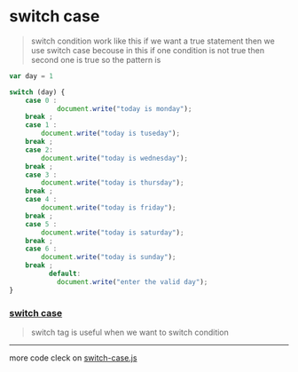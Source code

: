 # switch case 
> switch condition work like this if we want a true statement then we use switch case becouse in this if one condition is not true then second one is true 
so the pattern is 
```javascript
var day = 1

switch (day) {
    case 0 :
            document.write("today is monday");
    break ;
    case 1 :
        document.write("today is tuseday");
    break ;
    case 2:
        document.write("today is wednesday");
    break ;
    case 3 :
        document.write("today is thursday");
    break ;
    case 4 :
        document.write("today is friday");
    break ;
    case 5 :
        document.write("today is saturday");
    break ;
    case 6 :
        document.write("today is sunday");
    break ;
          default:
            document.write("enter the valid day");                                               
}
```
### <u>switch case</u>
> switch tag is useful when we want to switch condition
---
more code cleck on [switch-case.js](../js/switch-case.js)